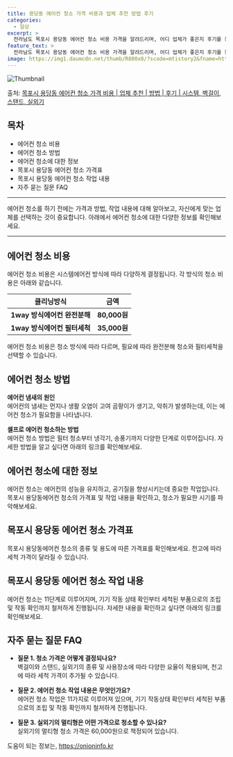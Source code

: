 ```yaml
---
title: 용당동 에어컨 청소 가격 비용과 업체 추천 방법 후기
categories:
  - 일상
excerpt: >
  전라남도 목포시 용당동 에어컨 청소 비용 가격을 알려드리며, 어디 업체가 좋은지 후기를 통해 알아보겠습니다. 현재 글에서는 시스템, 벽걸이, 스탠드, 실외기 각각에 대해 청소 비용이 나와 있으니 참고하시면 되겠습니다. 에어컨 분해 청소 방법 보기 👈 클릭셀프 에어컨 청소 방법 보기👈 클릭목포시 용당동 에어컨 청소 비용시스템에어컨 방식클리닝방식금액1way 방식에어컨 완전분해80,000원1way 방식에어컨 필터세척35,000원2way 방식에어컨 완전분해90,000원2way 방식에어컨 필터세척35,000원4way 방식에어컨 완전분해120,000원4way 방식에어컨 필터세척35,000원원형방식에어컨 완전분해140,000원원형방식에어컨 필터세척35,000원에어컨 청소 견적 샘플 보기 👈 클릭에어컨 냄새의 원인에어..
feature_text: >
  전라남도 목포시 용당동 에어컨 청소 비용 가격을 알려드리며, 어디 업체가 좋은지 후기를 통해 알아보겠습니다. 현재 글에서는 시스템, 벽걸이, 스탠드, 실외기 각각에 대해 청소 비용이 나와 있으니 참고하시면 되겠습니다. 에어컨 분해 청소 방법 보기 👈 클릭셀프 에어컨 청소 방법 보기👈 클릭목포시 용당동 에어컨 청소 비용시스템에어컨 방식클리닝방식금액1way 방식에어컨 완전분해80,000원1way 방식에어컨 필터세척35,000원2way 방식에어컨 완전분해90,000원2way 방식에어컨 필터세척35,000원4way 방식에어컨 완전분해120,000원4way 방식에어컨 필터세척35,000원원형방식에어컨 완전분해140,000원원형방식에어컨 필터세척35,000원에어컨 청소 견적 샘플 보기 👈 클릭에어컨 냄새의 원인에어..
image: https://img1.daumcdn.net/thumb/R800x0/?scode=mtistory2&fname=https%3A%2F%2Fblog.kakaocdn.net%2Fdn%2FcA62z7%2FbtsHv7K5tKP%2FzuI8DyEEy1NWktL4Bfq1kk%2Fimg.webp
---
```


![Thumbnail](https://img1.daumcdn.net/thumb/R800x0/?scode=mtistory2&fname=https%3A%2F%2Fblog.kakaocdn.net%2Fdn%2FcA62z7%2FbtsHv7K5tKP%2FzuI8DyEEy1NWktL4Bfq1kk%2Fimg.webp)

<p>출처: <a href="https://onioninfo.kr/entry/%EB%AA%A9%ED%8F%AC%EC%8B%9C-%EC%9A%A9%EB%8B%B9%EB%8F%99-%EC%97%90%EC%96%B4%EC%BB%A8-%EC%B2%AD%EC%86%8C-%EA%B0%80%EA%B2%A9-%EB%B9%84%EC%9A%A9-%EC%97%85%EC%B2%B4-%EC%B6%94%EC%B2%9C-%EB%B0%A9%EB%B2%95-%ED%9B%84%EA%B8%B0-%EC%8B%9C%EC%8A%A4%ED%85%9C-%EB%B2%BD%EA%B1%B8%EC%9D%B4-%EC%8A%A4%ED%83%A0%EB%93%9C-%EC%8B%A4%EC%99%B8%EA%B8%B0" rel="dofollow">목포시 용당동 에어컨 청소 가격 비용 | 업체 추천 | 방법 | 후기 | 시스템, 벽걸이, 스탠드, 실외기</a> </p>

## 목차

  * 에어컨 청소 비용
  * 에어컨 청소 방법
  * 에어컨 청소에 대한 정보
  * 목포시 용당동 에어컨 청소 가격표
  * 목포시 용당동 에어컨 청소 작업 내용
  * 자주 묻는 질문 FAQ

* * *

에어컨 청소를 하기 전에는 가격과 방법, 작업 내용에 대해 알아보고, 자신에게 맞는 업체를 선택하는 것이 중요합니다. 아래에서 에어컨 청소에
대한 다양한 정보를 확인해보세요.

* * *

## 에어컨 청소 비용

에어컨 청소 비용은 시스템에어컨 방식에 따라 다양하게 결정됩니다. 각 방식의 청소 비용은 아래와 같습니다.

**클리닝방식** | **금액**  
---|---  
**1way 방식에어컨 완전분해** | **80,000원**  
**1way 방식에어컨 필터세척** | **35,000원**  
  
에어컨 청소 비용은 청소 방식에 따라 다르며, 필요에 따라 완전분해 청소와 필터세척을 선택할 수 있습니다.

## 에어컨 청소 방법

**에어컨 냄새의 원인**  
에어컨의 냄새는 먼지나 생활 오염이 고여 곰팡이가 생기고, 악취가 발생하는데, 이는 에어컨 청소가 필요함을 나타냅니다.

**셀프로 에어컨 청소하는 방법**  
에어컨 청소 방법은 필터 청소부터 냉각기, 송풍기까지 다양한 단계로 이루어집니다. 자세한 방법을 알고 싶다면 아래의 링크를 확인해보세요.

## 에어컨 청소에 대한 정보

에어컨 청소는 에어컨의 성능을 유지하고, 공기질을 향상시키는데 중요한 작업입니다. 목포시 용당동에어컨 청소의 가격표 및 작업 내용을
확인하고, 청소가 필요한 시기를 파악해보세요.

## 목포시 용당동 에어컨 청소 가격표

목포시 용당동에어컨 청소의 종류 및 용도에 따른 가격표를 확인해보세요. 천고에 따라 세척 가격이 달라질 수 있습니다.

## 목포시 용당동 에어컨 청소 작업 내용

에어컨 청소는 11단계로 이루어지며, 기기 작동 상태 확인부터 세척된 부품으로의 조립 및 작동 확인까지 철저하게 진행됩니다. 자세한 내용을
확인하고 싶다면 아래의 링크를 확인해보세요.

## 자주 묻는 질문 FAQ

  * **질문 1. 청소 가격은 어떻게 결정되나요?**  
벽걸이와 스탠드, 실외기의 종류 및 사용장소에 따라 다양한 요율이 적용되며, 천고에 따라 세척 가격이 추가될 수 있습니다.

  * **질문 2. 에어컨 청소 작업 내용은 무엇인가요?**  
에어컨 청소 작업은 11가지로 이루어져 있으며, 기기 작동상태 확인부터 세척된 부품으로의 조립 및 작동 확인까지 철저하게 진행됩니다.

  * **질문 3. 실외기의 멀티형은 어떤 가격으로 청소할 수 있나요?**  
실외기의 멀티형 청소 가격은 60,000원으로 책정되어 있습니다.



 

도움이 되는 정보는, <a href="https://onioninfo.kr" rel="dofollow">https://onioninfo.kr</a>


